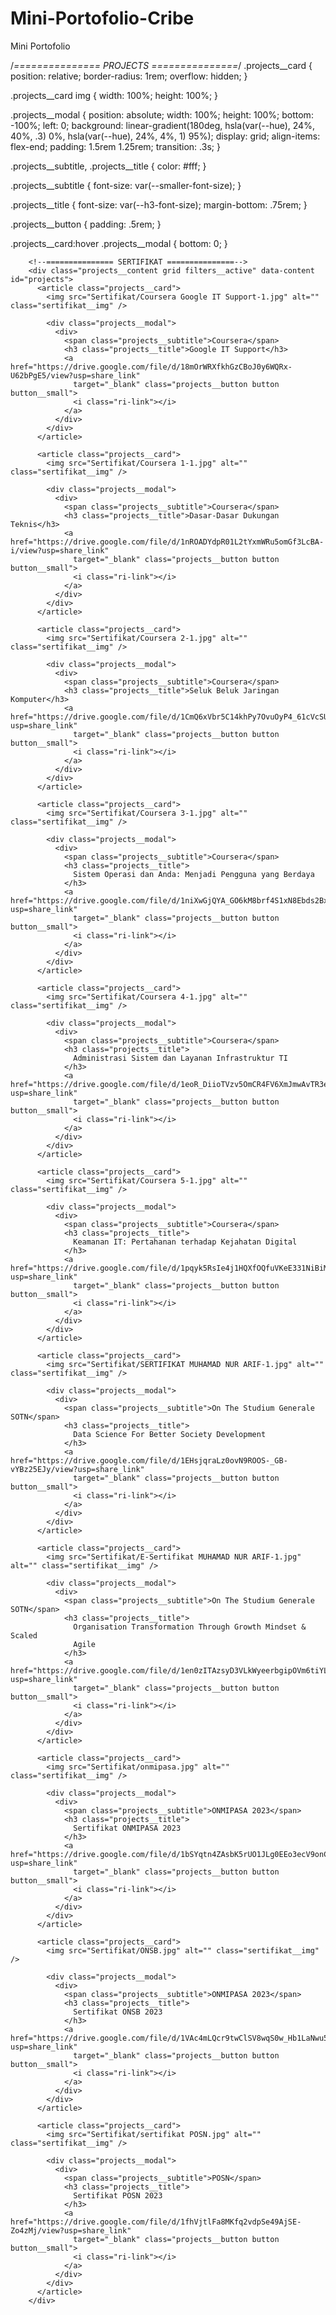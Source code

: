 # Mini-Portofolio-Cribe
Mini Portofolio


/*=============== PROJECTS ===============*/
.projects__card {
  position: relative;
  border-radius: 1rem;
  overflow: hidden;
}

.projects__card img {
  width: 100%;
  height: 100%;
}

.projects__modal {
  position: absolute;
  width: 100%;
  height: 100%;
  bottom: -100%;
  left: 0;
  background: linear-gradient(180deg, 
              hsla(var(--hue), 24%, 40%, .3) 0%, 
              hsla(var(--hue), 24%, 4%, 1) 95%);
  display: grid;
  align-items: flex-end;
  padding: 1.5rem 1.25rem;
  transition: .3s;
}

.projects__subtitle, 
.projects__title {
  color: #fff;
}

.projects__subtitle {
  font-size: var(--smaller-font-size);
}

.projects__title {
  font-size: var(--h3-font-size);
  margin-bottom: .75rem;
}

.projects__button {
  padding: .5rem;
}

.projects__card:hover .projects__modal {
  bottom: 0;
}





        <!--=============== SERTIFIKAT ===============-->
        <div class="projects__content grid filters__active" data-content id="projects">
          <article class="projects__card">
            <img src="Sertifikat/Coursera Google IT Support-1.jpg" alt="" class="sertifikat__img" />

            <div class="projects__modal">
              <div>
                <span class="projects__subtitle">Coursera</span>
                <h3 class="projects__title">Google IT Support</h3>
                <a href="https://drive.google.com/file/d/18mOrWRXfkhGzCBoJ0y6WQRx-U62bPgE5/view?usp=share_link"
                  target="_blank" class="projects__button button button__small">
                  <i class="ri-link"></i>
                </a>
              </div>
            </div>
          </article>

          <article class="projects__card">
            <img src="Sertifikat/Coursera 1-1.jpg" alt="" class="sertifikat__img" />

            <div class="projects__modal">
              <div>
                <span class="projects__subtitle">Coursera</span>
                <h3 class="projects__title">Dasar-Dasar Dukungan Teknis</h3>
                <a href="https://drive.google.com/file/d/1nROADYdpR01L2tYxmWRu5omGf3LcBA-i/view?usp=share_link"
                  target="_blank" class="projects__button button button__small">
                  <i class="ri-link"></i>
                </a>
              </div>
            </div>
          </article>

          <article class="projects__card">
            <img src="Sertifikat/Coursera 2-1.jpg" alt="" class="sertifikat__img" />

            <div class="projects__modal">
              <div>
                <span class="projects__subtitle">Coursera</span>
                <h3 class="projects__title">Seluk Beluk Jaringan Komputer</h3>
                <a href="https://drive.google.com/file/d/1CmQ6xVbr5C14khPy7OvuOyP4_61cVcSU/view?usp=share_link"
                  target="_blank" class="projects__button button button__small">
                  <i class="ri-link"></i>
                </a>
              </div>
            </div>
          </article>

          <article class="projects__card">
            <img src="Sertifikat/Coursera 3-1.jpg" alt="" class="sertifikat__img" />

            <div class="projects__modal">
              <div>
                <span class="projects__subtitle">Coursera</span>
                <h3 class="projects__title">
                  Sistem Operasi dan Anda: Menjadi Pengguna yang Berdaya
                </h3>
                <a href="https://drive.google.com/file/d/1niXwGjQYA_GO6kM8brf4S1xN8Ebds2Bx/view?usp=share_link"
                  target="_blank" class="projects__button button button__small">
                  <i class="ri-link"></i>
                </a>
              </div>
            </div>
          </article>

          <article class="projects__card">
            <img src="Sertifikat/Coursera 4-1.jpg" alt="" class="sertifikat__img" />

            <div class="projects__modal">
              <div>
                <span class="projects__subtitle">Coursera</span>
                <h3 class="projects__title">
                  Administrasi Sistem dan Layanan Infrastruktur TI
                </h3>
                <a href="https://drive.google.com/file/d/1eoR_DiioTVzv5OmCR4FV6XmJmwAvTR3e/view?usp=share_link"
                  target="_blank" class="projects__button button button__small">
                  <i class="ri-link"></i>
                </a>
              </div>
            </div>
          </article>

          <article class="projects__card">
            <img src="Sertifikat/Coursera 5-1.jpg" alt="" class="sertifikat__img" />

            <div class="projects__modal">
              <div>
                <span class="projects__subtitle">Coursera</span>
                <h3 class="projects__title">
                  Keamanan IT: Pertahanan terhadap Kejahatan Digital
                </h3>
                <a href="https://drive.google.com/file/d/1pqyk5RsIe4j1HQXfOQfuVKeE331NiBiM/view?usp=share_link"
                  target="_blank" class="projects__button button button__small">
                  <i class="ri-link"></i>
                </a>
              </div>
            </div>
          </article>

          <article class="projects__card">
            <img src="Sertifikat/SERTIFIKAT MUHAMAD NUR ARIF-1.jpg" alt="" class="sertifikat__img" />

            <div class="projects__modal">
              <div>
                <span class="projects__subtitle">On The Studium Generale SOTN</span>
                <h3 class="projects__title">
                  Data Science For Better Society Development
                </h3>
                <a href="https://drive.google.com/file/d/1EHsjqraLz0ovN9ROOS-_GB-vYBz25EJy/view?usp=share_link"
                  target="_blank" class="projects__button button button__small">
                  <i class="ri-link"></i>
                </a>
              </div>
            </div>
          </article>

          <article class="projects__card">
            <img src="Sertifikat/E-Sertifikat MUHAMAD NUR ARIF-1.jpg" alt="" class="sertifikat__img" />

            <div class="projects__modal">
              <div>
                <span class="projects__subtitle">On The Studium Generale SOTN</span>
                <h3 class="projects__title">
                  Organisation Transformation Through Growth Mindset & Scaled
                  Agile
                </h3>
                <a href="https://drive.google.com/file/d/1en0zITAzsyD3VLkWyeerbgipOVm6tiYL/view?usp=share_link"
                  target="_blank" class="projects__button button button__small">
                  <i class="ri-link"></i>
                </a>
              </div>
            </div>
          </article>

          <article class="projects__card">
            <img src="Sertifikat/onmipasa.jpg" alt="" class="sertifikat__img" />

            <div class="projects__modal">
              <div>
                <span class="projects__subtitle">ONMIPASA 2023</span>
                <h3 class="projects__title">
                  Sertifikat ONMIPASA 2023
                </h3>
                <a href="https://drive.google.com/file/d/1bSYqtn4ZAsbK5rUO1JLg0EEo3ecV9onC/view?usp=share_link"
                  target="_blank" class="projects__button button button__small">
                  <i class="ri-link"></i>
                </a>
              </div>
            </div>
          </article>

          <article class="projects__card">
            <img src="Sertifikat/ONSB.jpg" alt="" class="sertifikat__img" />

            <div class="projects__modal">
              <div>
                <span class="projects__subtitle">ONMIPASA 2023</span>
                <h3 class="projects__title">
                  Sertifikat ONSB 2023
                </h3>
                <a href="https://drive.google.com/file/d/1VAc4mLQcr9twClSV8wqS0w_Hb1LaNwu5/view?usp=share_link"
                  target="_blank" class="projects__button button button__small">
                  <i class="ri-link"></i>
                </a>
              </div>
            </div>
          </article>

          <article class="projects__card">
            <img src="Sertifikat/sertifikat POSN.jpg" alt="" class="sertifikat__img" />

            <div class="projects__modal">
              <div>
                <span class="projects__subtitle">POSN</span>
                <h3 class="projects__title">
                  Sertifikat POSN 2023
                </h3>
                <a href="https://drive.google.com/file/d/1fhVjtlFa8MKfq2vdpSe49AjSE-Zo4zMj/view?usp=share_link"
                  target="_blank" class="projects__button button button__small">
                  <i class="ri-link"></i>
                </a>
              </div>
            </div>
          </article>
        </div>
